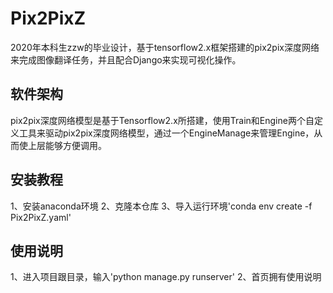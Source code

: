 # Pix2PixZ
2020年本科生zzw的毕业设计，基于tensorflow2.x框架搭建的pix2pix深度网络来完成图像翻译任务，并且配合Django来实现可视化操作。
## 软件架构
pix2pix深度网络模型是基于Tensorflow2.x所搭建，使用Train和Engine两个自定义工具来驱动pix2pix深度网络模型，通过一个EngineManage来管理Engine，从而使上层能够方便调用。
## 安装教程
1、安装anaconda环境
2、克隆本仓库
3、导入运行环境'conda env create -f Pix2PixZ.yaml'
## 使用说明
1、进入项目跟目录，输入'python manage.py runserver'
2、首页拥有使用说明
